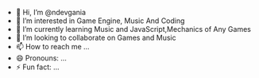 - 👋 Hi, I’m @ndevgania
- 👀 I’m interested in Game Engine, Music And Coding 
- 🌱 I’m currently learning Music and JavaScript,Mechanics of Any Games
- 🎼 I’m looking to collaborate on Games and Music
- 📫 How to reach me ...
- 😄 Pronouns: ...
- ⚡ Fun fact: ...

<!---
ndevgania/ndevgania is a ✨ special ✨ repository because its `README.md` (this file) appears on your GitHub profile.
You can click the Preview link to take a look at your changes.
--->
